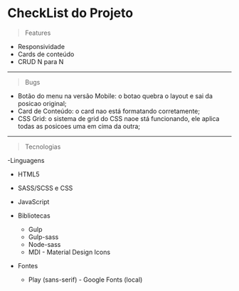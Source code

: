 # CheckList do Projeto

> Features

- Responsividade
- Cards de conteúdo
- CRUD N para N

---

> Bugs

- Botão do menu na versão Mobile: o botao quebra o layout e sai da posicao original;
- Card de Conteúdo: o card nao está formatando corretamente;
- CSS Grid: o sistema de grid do CSS naoe stá funcionando, ele aplica todas as posicoes uma em cima da outra;

---

> Tecnologias

-Linguagens
  - HTML5
  - SASS/SCSS e CSS
  - JavaScript
  
- Bibliotecas
  - Gulp
  - Gulp-sass
  - Node-sass
  - MDI - Material Design Icons

- Fontes
  - Play (sans-serif) - Google Fonts (local)
